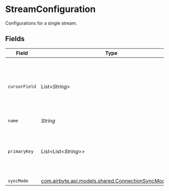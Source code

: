 # StreamConfiguration

Configurations for a single stream.


## Fields

| Field                                                                                                                                                                                  | Type                                                                                                                                                                                   | Required                                                                                                                                                                               | Description                                                                                                                                                                            |
| -------------------------------------------------------------------------------------------------------------------------------------------------------------------------------------- | -------------------------------------------------------------------------------------------------------------------------------------------------------------------------------------- | -------------------------------------------------------------------------------------------------------------------------------------------------------------------------------------- | -------------------------------------------------------------------------------------------------------------------------------------------------------------------------------------- |
| `cursorField`                                                                                                                                                                          | List<*String*>                                                                                                                                                                         | :heavy_minus_sign:                                                                                                                                                                     | Path to the field that will be used to determine if a record is new or modified since the last sync. This field is REQUIRED if `sync_mode` is `incremental` unless there is a default. |
| `name`                                                                                                                                                                                 | *String*                                                                                                                                                                               | :heavy_check_mark:                                                                                                                                                                     | N/A                                                                                                                                                                                    |
| `primaryKey`                                                                                                                                                                           | List<List<*String*>>                                                                                                                                                                   | :heavy_minus_sign:                                                                                                                                                                     | Paths to the fields that will be used as primary key. This field is REQUIRED if `destination_sync_mode` is `*_dedup` unless it is already supplied by the source schema.               |
| `syncMode`                                                                                                                                                                             | [com.airbyte.api.models.shared.ConnectionSyncModeEnum](../../models/shared/ConnectionSyncModeEnum.md)                                                                                  | :heavy_minus_sign:                                                                                                                                                                     | N/A                                                                                                                                                                                    |